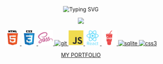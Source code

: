 <p align="center">
<img src="https://readme-typing-svg.demolab.com?font=Mochiy+Pop+One&size=29&duration=4938&pause=995&color=CD1C8ED7&background=F4F4F400&center=true&vCenter=true&random=false&width=515&lines=Hello+there!+I'm+B%C3%A1rbara%2C%F0%9F%91%8B+++;Junior+Front-end+dev+%09%F0%9F%A4%A9;Welcome+to+my+little+place!%F0%9F%98%B6%E2%80%8D%F0%9F%8C%AB%EF%B8%8F" alt="Typing SVG" /></a>
<p align="center">
  <img width="150" src="https://media4.giphy.com/media/v1.Y2lkPTc5MGI3NjExbmFrNzN0NWs2cG5tNjFpczN1YnhnZHFyYXQ2ZGRtNmtiNGdhZGNmZSZlcD12MV9pbnRlcm5hbF9naWZfYnlfaWQmY3Q9cw/f62ND8oLgsZRaozssi/giphy.gif">
</p>

<p align="center"> <a href="https://www.w3.org/html/" target="_blank"> <img src="https://raw.githubusercontent.com/devicons/devicon/master/icons/html5/html5-original-wordmark.svg" alt="html5" width="40" height="40"/> </a> <a href="https://www.w3schools.com/css/" target="_blank"> <img src="https://raw.githubusercontent.com/devicons/devicon/master/icons/css3/css3-original-wordmark.svg" alt="css3" width="40" height="40"/> </a><a href="https://sass-lang.com" target="_blank"> <img src="https://raw.githubusercontent.com/devicons/devicon/master/icons/sass/sass-original.svg" alt="sass" width="40" height="40"/> </a> <a href="https://git-scm.com/" target="_blank"> <img src="https://www.vectorlogo.zone/logos/git-scm/git-scm-icon.svg" alt="git" width="40" height="40"/><a href="https://developer.mozilla.org/en-US/docs/Web/JavaScript" target="_blank"> <img src="https://raw.githubusercontent.com/devicons/devicon/master/icons/javascript/javascript-original.svg" alt="javascript" width="40" height="40"/> </a> <a href="https://reactjs.org/" target="_blank"> <img src="https://raw.githubusercontent.com/devicons/devicon/master/icons/react/react-original-wordmark.svg" alt="react" width="40" height="40"/> </a> <a href="https://gulpjs.com" target="_blank"> <img src="https://raw.githubusercontent.com/devicons/devicon/master/icons/gulp/gulp-plain.svg" alt="gulp" width="40" height="40"/> </a>    <a href="https://www.sqlite.org/" target="_blank"> <img src="https://www.vectorlogo.zone/logos/sqlite/sqlite-icon.svg" alt="sqlite" width="40" height="40"/> </a> <a href="https://nodejs.org/en" target="_blank"> <img src="https://www.monoforms.com/sites/default/files/node.png" alt="css3" width="40" height="40"/></p>
<div align="center" ><a href="https://barbarabravoredondo.github.io/My-Portfolio"align="center">MY PORTFOLIO</a></div>


